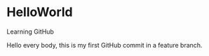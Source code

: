 # HelloWorld
Learning GitHub

Hello every body, this is my first GitHub commit in a feature branch.
